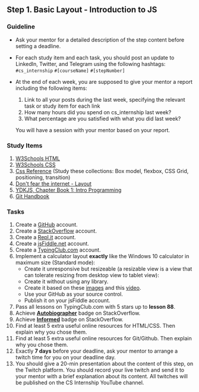 ## Step 1. Basic Layout - Introduction to JS

### Guideline

- Ask your mentor for a detailed description of the step content before setting a deadline.

- For each study item and each task, you should post an update to LinkedIn, Twitter, and Telegram using the following hashtags:
`#cs_internship`
`#[courseName]`
`#[stepNumber]`

- At the end of each week, you are supposed to give your mentor a report including the following items:
  1. Link to all your posts during the last week, specifying the relevant task or study item for each link
  2. How many hours did you spend on cs_internship last week?
  3. What percentage are you satisfied with what you did last week?
  
  You will have a session with your mentor based on your report.
  

### Study Items  <!-- omit in toc -->
1. [W3Schools HTML](https://www.w3schools.com/html/default.asp)
2. [W3Schools CSS](https://www.w3schools.com/css/default.asp)
3. [Css Reference](https://cssreference.io/) (Study these collections: Box model, flexbox, CSS Grid, positioning, transition)
4. [Don't fear the internet - Layout](http://www.dontfeartheinternet.com/08-layout/)
5. [YDKJS, Chapter Book 1: Intro Programming](https://github.com/getify/You-Dont-Know-JS/blob/1st-ed/up%20%26%20going/ch1.md)
6. [Git Handbook](https://guides.github.com/introduction/git-handbook/)

### Tasks  <!-- omit in toc -->

1. Create a [GitHub](https://github.com/) account.
2. Create a [StackOverflow](https://stackoverflow.com/) account.
3. Create a [Repl.it](https://repl.it/) account.
4. Create a [jsFiddle.net](https://jsfiddle.net/) account.
5. Create a [TypingClub.com](https://www.typingclub.com/) account.
6. Implement a calculator layout **exactly** like the Windows 10 calculator in maximum size (Standard mode):
    - Create it unresponsive but resizeable (a resizable view is a view that can tolerate resizing from desktop view to tablet view):
    - Create it without using any library.
    - Create it based on these [images](https://github.com/cs-internship/cs-internship-spec/blob/master/courses/web/images/step1) and this [video](https://youtu.be/k-kNYeOyX4c).
    - Use your GitHub as your source control.
    - Publish it on your jsFiddle account.
7. Pass all lessons on TypingClub.com with 5 stars up to **lesson 88**.
8. Achieve [**Autobiographer**](https://stackoverflow.com/help/badges/9/autobiographer) badge on StackOverflow.
9. Achieve [**Informed**](https://stackoverflow.com/help/badges/2600/informed) badge on StackOverflow.
10. Find at least 5 extra useful online resources for HTML/CSS. Then explain why you chose them.
11. Find at least 5 extra useful online resources for Git/Github. Then explain why you chose them.
12. Exactly **7 days** before your deadline, ask your mentor to arrange a twitch time for you on your deadline day.
13. You should give a 20-min presentation about the content of this step, on the Twitch platform. You should record your live twitch and send it to your mentor with a brief explanation about its content. All twitches will be published on the CS Internship YouTube channel.
